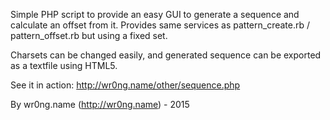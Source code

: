 Simple PHP script to provide an easy GUI to generate a sequence and calculate an offset from it.
Provides same services as pattern_create.rb / pattern_offset.rb but using a fixed set. 

Charsets can be changed easily, and generated sequence can be exported as a textfile using HTML5.

See it in action: http://wr0ng.name/other/sequence.php

By wr0ng.name (http://wr0ng.name) - 2015
